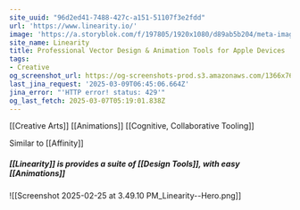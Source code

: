 ```yaml
---
site_uuid: "96d2ed41-7488-427c-a151-51107f3e2fdd"
url: 'https://www.linearity.io/'
image: 'https://a.storyblok.com/f/197805/1920x1080/d89ab5b204/meta-image-curve.png'
site_name: Linearity
title: Professional Vector Design & Animation Tools for Apple Devices | Linearity
tags:
- Creative
og_screenshot_url: https://og-screenshots-prod.s3.amazonaws.com/1366x768/80/false/5281a2db746af1a387b686868a974a8571bb76db20d7ba7bae522db749c25589.jpeg
last_jina_request: '2025-03-09T06:45:06.664Z'
jina_error: "'HTTP error! status: 429'"
og_last_fetch: 2025-03-07T05:19:01.838Z
---
```

[[Creative Arts]]
[[Animations]]
[[Cognitive, Collaborative Tooling]]

Similar to [[Affinity]]

##### [[Linearity]] is provides a suite of [[Design Tools]], with easy [[Animations]]
![[Screenshot 2025-02-25 at 3.49.10 PM_Linearity--Hero.png]]
